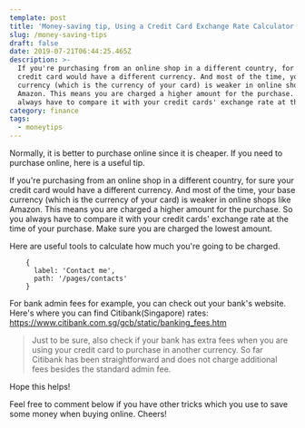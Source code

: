 ```yaml
---
template: post
title: 'Money-saving tip, Using a Credit Card Exchange Rate Calculator'
slug: /money-saving-tips
draft: false
date: 2019-07-21T06:44:25.465Z
description: >-
  If you're purchasing from an online shop in a different country, for sure your
  credit card would have a different currency. And most of the time, your base
  currency (which is the currency of your card) is weaker in online shops like
  Amazon. This means you are charged a higher amount for the purchase. So you
  always have to compare it with your credit cards' exchange rate at the time of
category: finance
tags:
  - moneytips
---
```

Normally, it is better to purchase online since it is cheaper. If you need to purchase online, here is a useful tip.

If you're purchasing from an online shop in a different country, for sure your credit card would have a different currency. And most of the time, your base currency (which is the currency of your card) is weaker in online shops like Amazon. This means you are charged a higher amount for the purchase. So you always have to compare it with your credit cards' exchange rate at the time of your purchase. Make sure you are charged the lowest amount.

Here are useful tools to calculate how much you're going to be charged.


```
    {
      label: 'Contact me',
      path: '/pages/contacts'
    }
```


For bank admin fees for example, you can check out your bank's website. Here's where you can find Citibank(Singapore) rates: https://www.citibank.com.sg/gcb/static/banking_fees.htm

>Just to be sure, also check if your bank has extra fees when you are using your credit card to purchase in another currency. So far Citibank has been straightforward and does not charge additional fees besides the standard admin fee.

Hope this helps! 

Feel free to comment below if you have other tricks which you use to save some money when buying online. Cheers!
